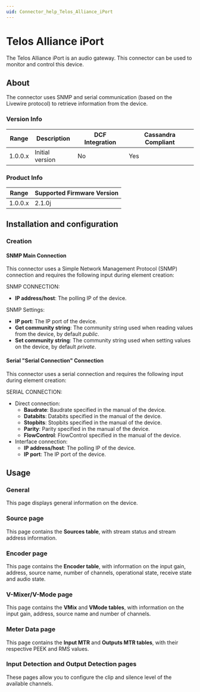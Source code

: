 ```yaml
---
uid: Connector_help_Telos_Alliance_iPort
---
```


# Telos Alliance iPort

The Telos Alliance iPort is an audio gateway. This connector can be used to monitor and control this device.

## About

The connector uses SNMP and serial communication (based on the Livewire protocol) to retrieve information from the device.

### Version Info

| **Range** | **Description** | **DCF Integration** | **Cassandra Compliant** |
|------------------|-----------------|---------------------|-------------------------|
| 1.0.0.x          | Initial version | No                  | Yes                     |

### Product Info

| Range | Supported Firmware Version |
|------------------|-----------------------------|
| 1.0.0.x          | 2.1.0j                      |

## Installation and configuration

### Creation

#### SNMP Main Connection

This connector uses a Simple Network Management Protocol (SNMP) connection and requires the following input during element creation:

SNMP CONNECTION:

- **IP address/host**: The polling IP of the device.

SNMP Settings:

- **IP port**: The IP port of the device.
- **Get community string**: The community string used when reading values from the device, by default *public*.
- **Set community string**: The community string used when setting values on the device, by default *private*.

#### Serial "Serial Connection" Connection

This connector uses a serial connection and requires the following input during element creation:

SERIAL CONNECTION:

- Direct connection:
  - **Baudrate**: Baudrate specified in the manual of the device.
  - **Databits**: Databits specified in the manual of the device.
  - **Stopbits**: Stopbits specified in the manual of the device.
  - **Parity**: Parity specified in the manual of the device.
  - **FlowControl**: FlowControl specified in the manual of the device.
- Interface connection:
  - **IP address/host**: The polling IP of the device.
  - **IP port**: The IP port of the device.

## Usage

### General

This page displays general information on the device.

### Source page

This page contains the **Sources table**, with stream status and stream address information.

### Encoder page

This page contains the **Encoder table**, with information on the input gain, address, source name, number of channels, operational state, receive state and audio state.

### V-Mixer/V-Mode page

This page contains the **VMix** and **VMode tables**, with information on the input gain, address, source name and number of channels.

### Meter Data page

This page contains the **Input MTR** and **Outputs MTR tables**, with their respective PEEK and RMS values.

### Input Detection and Output Detection pages

These pages allow you to configure the clip and silence level of the available channels.
